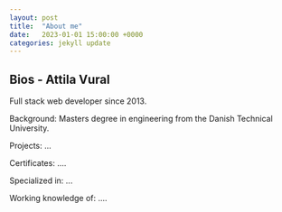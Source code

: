 ```yaml
---
layout: post
title:  "About me"
date:   2023-01-01 15:00:00 +0000
categories: jekyll update
---
```

## Bios - Attila Vural

Full stack web developer since 2013.

Background: Masters degree in engineering from the Danish Technical University.

Projects: ...

Certificates: ....

Specialized in: ...

Working knowledge of: ....
